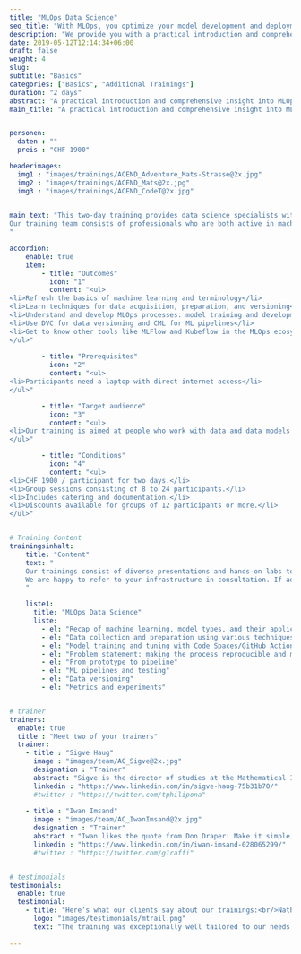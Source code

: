 ```yaml
---
title: "MLOps Data Science"
seo_title: "With MLOps, you optimize your model development and deployment of your data."
description: "We provide you with a practical introduction and comprehensive insight into MLOps."
date: 2019-05-12T12:14:34+06:00
draft: false
weight: 4
slug:
subtitle: "Basics"
categories: ["Basics", "Additional Trainings"]
duration: "2 days"
abstract: "A practical introduction and comprehensive insight into MLOps."
main_title: "A practical introduction and comprehensive insight into MLOps."


personen: 
  daten : ""
  preis : "CHF 1900"

headerimages:
  img1 : "images/trainings/ACEND_Adventure_Mats-Strasse@2x.jpg"
  img2 : "images/trainings/ACEND_Mats@2x.jpg"
  img3 : "images/trainings/ACEND_CodeT@2x.jpg"
      

main_text: "This two-day training provides data science specialists with a hands-on introduction to MLOps, optimizing the entire machine learning lifecycle through automation and standardization. With a focus on code and data versioning, as well as model parameter monitoring, it ensures consistent and reproducible results. Continuous Integration and Continuous Deployment (CI/CD) accelerate the launch of new ML solutions and enhance the efficiency of the development process.\n\n
Our training team consists of professionals who are both active in machine learning research and have extensive experience in the practical implementation of data models in companies.
"

accordion:
    enable: true
    item:
        - title: "Outcomes"
          icon: "1"
          content: "<ul>
<li>Refresh the basics of machine learning and terminology</li>
<li>Learn techniques for data acquisition, preparation, and versioning</li>
<li>Understand and develop MLOps processes: model training and development using pipelines</li>
<li>Use DVC for data versioning and CML for ML pipelines</li>
<li>Get to know other tools like MLFlow and Kubeflow in the MLOps ecosystem</li>
</ul>"
 
        - title: "Prerequisites"
          icon: "2"
          content: "<ul>
<li>Participants need a laptop with direct internet access</li>
</ul>"

        - title: "Target audience"
          icon: "3"
          content: "<ul>
<li>Our training is aimed at people who work with data and data models and already have prior knowledge in data science, and who want to learn techniques and processes to deploy and maintain services from these data and models.</li>
</ul>"

        - title: "Conditions"
          icon: "4"
          content: "<ul>
<li>CHF 1900 / participant for two days.</li>
<li>Group sessions consisting of 8 to 24 participants.</li>
<li>Includes catering and documentation.</li>
<li>Discounts available for groups of 12 participants or more.</li>
</ul>"


# Training Content
trainingsinhalt:
    title: "Content"
    text: "
    Our trainings consist of diverse presentations and hands-on labs to deliver the content in an engaging way.
    We are happy to refer to your infrastructure in consultation. If additional content is needed, we can make adjustments upon your request.
    "

    liste1:
      title: "MLOps Data Science"
      liste:
        - el: "Recap of machine learning, model types, and their application areas"
        - el: "Data collection and preparation using various techniques"
        - el: "Model training and tuning with Code Spaces/GitHub Actions in the Free Tier"
        - el: "Problem statement: making the process reproducible and measurable"
        - el: "From prototype to pipeline"
        - el: "ML pipelines and testing"
        - el: "Data versioning"
        - el: "Metrics and experiments"


# trainer
trainers:
  enable: true
  title : "Meet two of your trainers"
  trainer:
    - title : "Sigve Haug"
      image : "images/team/AC_Sigve@2x.jpg"
      designation : "Trainer"
      abstract: "Sigve is the director of studies at the Mathematical Institute (MAI) of the University of Bern."
      linkedin : "https://www.linkedin.com/in/sigve-haug-75b31b70/"
      #twitter : "https://twitter.com/tphilipona"    
    
    - title : "Iwan Imsand"
      image : "images/team/AC_IwanImsand@2x.jpg"
      designation : "Trainer"
      abstract : "Iwan likes the quote from Don Draper: Make it simple, but significant."
      linkedin : "https://www.linkedin.com/in/iwan-imsand-028065299/"
      #twitter : "https://twitter.com/g1raffi"


# testimonials
testimonials:
  enable: true
  testimonial:
    - title: "Here’s what our clients say about our trainings:<br/>Nathanael Weber, Bern"
      logo: "images/testimonials/mtrail.png"
      text: "The training was exceptionally well tailored to our needs. The practical exercises were just difficult enough that more questions about Helm arose and were answered competently by the instructor. Many thanks acend for this experience!"
      
---
```


